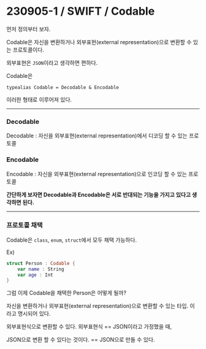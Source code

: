 # 230905-1 / SWIFT / Codable

먼저 정의부터 보자.

Codable은 자신을 변환하거나 외부표현(external representation)으로 변환할 수 있는 프로토콜이다.

외부표현은 `JSON`이라고 생각하면 편하다.

Codable은 

```
typealias Codable = Decodable & Encodable
```

이러한 형태로 이루어져 있다. 

---

### Decodable

Decodable : 자신을 외부표현(external representation)에서 디코딩 할 수 있는 프로토콜

### Encodable

Encodable : 자신을 외부표현(external representation)으로 인코딩 할 수 있는 프로토콜

__간단하게 보자면 Decodable과 Encodable은 서로 반대되는 기능을 가지고 있다고 생각하면 된다.__ 

---

### 프로토콜 채택

Codable은 `class`, `enum`, `struct`에서 모두 채택 가능하다.

Ex)

```swift
struct Person : Codable {
    var name : String
    var age : Int
}
```

그럼 이제 Codable을 채택한 Person은 어떻게 될까?

자신을 변환하거나 외부표현(external representation)으로 변환할 수 있는 타입. 이라고 명시되어 있다.

외부표현식으로 변환할 수 있다. 외부표현식 == JSON이라고 가정했을 때,

JSON으로 변환 할 수 있다는 것이다. == JSON으로 만들 수 있다.

